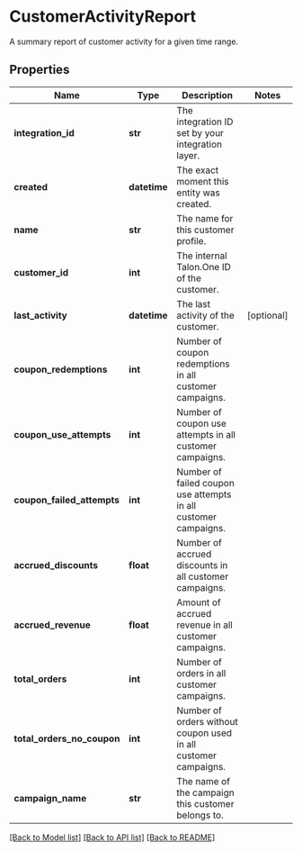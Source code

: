 # CustomerActivityReport

A summary report of customer activity for a given time range.
## Properties
Name | Type | Description | Notes
------------ | ------------- | ------------- | -------------
**integration_id** | **str** | The integration ID set by your integration layer. | 
**created** | **datetime** | The exact moment this entity was created. | 
**name** | **str** | The name for this customer profile. | 
**customer_id** | **int** | The internal Talon.One ID of the customer. | 
**last_activity** | **datetime** | The last activity of the customer. | [optional] 
**coupon_redemptions** | **int** | Number of coupon redemptions in all customer campaigns. | 
**coupon_use_attempts** | **int** | Number of coupon use attempts in all customer campaigns. | 
**coupon_failed_attempts** | **int** | Number of failed coupon use attempts in all customer campaigns. | 
**accrued_discounts** | **float** | Number of accrued discounts in all customer campaigns. | 
**accrued_revenue** | **float** | Amount of accrued revenue in all customer campaigns. | 
**total_orders** | **int** | Number of orders in all customer campaigns. | 
**total_orders_no_coupon** | **int** | Number of orders without coupon used in all customer campaigns. | 
**campaign_name** | **str** | The name of the campaign this customer belongs to. | 

[[Back to Model list]](../README.md#documentation-for-models) [[Back to API list]](../README.md#documentation-for-api-endpoints) [[Back to README]](../README.md)


